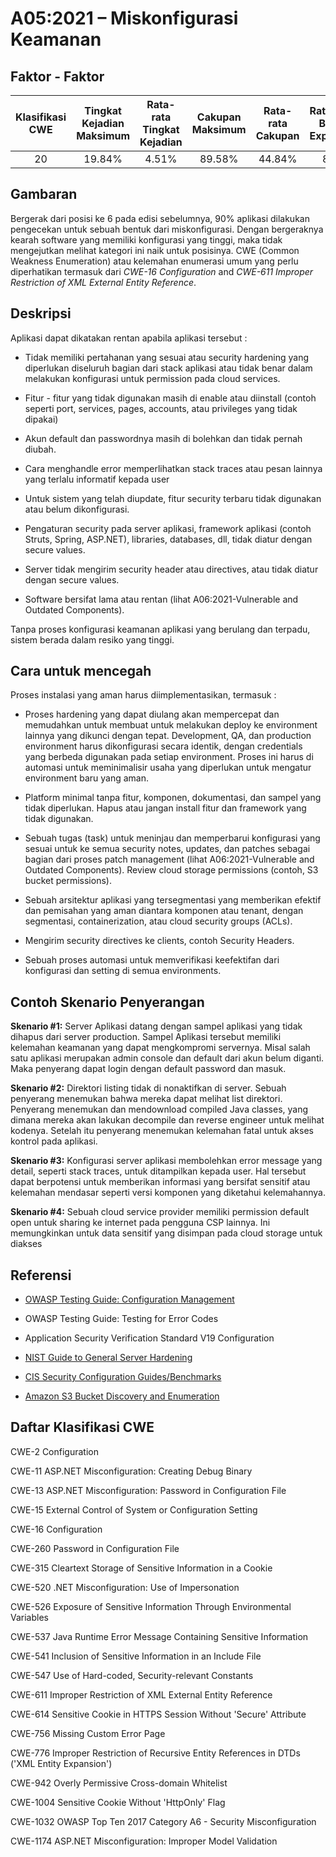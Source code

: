 # A05:2021 – Miskonfigurasi Keamanan

## Faktor - Faktor

| Klasifikasi CWE | Tingkat Kejadian Maksimum | Rata-rata Tingkat Kejadian | Cakupan Maksimum | Rata-rata Cakupan | Rata-rata Bobot Exploitasi | Rata-rata Bobot Dampak | Total Kejadian| Total CVEs |
| :---------: | :----------------: | :----------------------: | :----------: | :----------------: | :------------------------: | :-----------------------: | :------------: | :--------: |
|     20      |       19.84%       |          4.51%           |    89.58%    |       44.84%       |            8.12            |           6.56            |    208,387     |    789     |

## Gambaran

Bergerak dari posisi ke 6 pada edisi sebelumnya, 90% aplikasi dilakukan pengecekan untuk sebuah bentuk dari miskonfigurasi. Dengan bergeraknya kearah software yang memiliki konfigurasi yang tinggi, maka tidak mengejutkan melihat kategori ini naik untuk posisinya. CWE (Common Weakness Enumeration) atau kelemahan enumerasi umum yang perlu diperhatikan termasuk dari _CWE-16 Configuration_ and _CWE-611 Improper Restriction of XML External Entity Reference_.

## Deskripsi

Aplikasi dapat dikatakan rentan apabila aplikasi tersebut :

- Tidak memiliki pertahanan yang sesuai atau security hardening yang diperlukan diseluruh bagian dari stack aplikasi atau tidak benar dalam melakukan konfigurasi untuk permission pada cloud services.

- Fitur - fitur yang tidak digunakan masih di enable atau diinstall (contoh seperti port, services, pages, accounts, atau privileges yang tidak dipakai)

- Akun default dan passwordnya masih di bolehkan dan tidak pernah diubah.

- Cara menghandle error memperlihatkan stack traces atau pesan lainnya yang terlalu informatif kepada user

- Untuk sistem yang telah diupdate, fitur security terbaru tidak digunakan atau belum dikonfigurasi.

- Pengaturan security pada server aplikasi, framework aplikasi (contoh Struts, Spring, ASP.NET), libraries, databases, dll, tidak diatur dengan secure values.

- Server tidak mengirim security header atau directives, atau tidak diatur dengan secure values.

- Software bersifat lama atau rentan (lihat A06:2021-Vulnerable and Outdated Components).

Tanpa proses konfigurasi keamanan aplikasi yang berulang dan terpadu, sistem berada dalam resiko yang tinggi.

## Cara untuk mencegah

Proses instalasi yang aman harus diimplementasikan, termasuk :

- Proses hardening yang dapat diulang akan mempercepat dan memudahkan untuk membuat untuk melakukan deploy ke environment lainnya yang dikunci dengan tepat. Development, QA, dan production environment harus dikonfigurasi secara identik, dengan credentials yang berbeda digunakan pada setiap environment. Proses ini harus di automasi untuk meminimalisir usaha yang diperlukan untuk mengatur environment baru yang aman.

- Platform minimal tanpa fitur, komponen, dokumentasi, dan sampel yang tidak diperlukan. Hapus atau jangan install fitur dan framework yang tidak digunakan.

- Sebuah tugas (task) untuk meninjau dan memperbarui konfigurasi yang sesuai untuk ke semua security notes, updates, dan patches sebagai bagian dari proses patch management (lihat A06:2021-Vulnerable and Outdated Components). Review cloud storage permissions (contoh, S3 bucket permissions).

- Sebuah arsitektur aplikasi yang tersegmentasi yang memberikan efektif dan pemisahan yang aman diantara komponen atau tenant, dengan segmentasi, containerization, atau cloud security groups (ACLs).

- Mengirim security directives ke clients, contoh Security Headers.

- Sebuah proses automasi untuk memverifikasi keefektifan dari konfigurasi dan setting di semua environments.

## Contoh Skenario Penyerangan

**Skenario #1:** Server Aplikasi datang dengan sampel aplikasi yang tidak dihapus dari server production. Sampel Aplikasi tersebut memiliki kelemahan keamanan yang dapat mengkompromi servernya. Misal salah satu aplikasi merupakan admin console dan default dari akun belum diganti. Maka penyerang dapat login dengan default password dan masuk.

**Skenario #2:** Direktori listing tidak di nonaktifkan di server. Sebuah penyerang menemukan bahwa mereka dapat melihat list direktori. Penyerang menemukan dan mendownload compiled Java classes, yang dimana mereka akan lakukan decompile dan reverse engineer untuk melihat kodenya. Setelah itu penyerang menemukan kelemahan fatal untuk akses kontrol pada aplikasi.

**Skenario #3:** Konfigurasi server aplikasi membolehkan error message yang detail, seperti stack traces, untuk ditampilkan kepada user. Hal tersebut dapat berpotensi untuk memberikan informasi yang bersifat sensitif atau kelemahan mendasar seperti versi komponen yang diketahui kelemahannya.

**Skenario #4:** Sebuah cloud service provider memiliki permission default open untuk sharing ke internet pada pengguna CSP lainnya. Ini memungkinkan untuk data sensitif yang disimpan pada cloud storage untuk diakses

## Referensi

- [OWASP Testing Guide: Configuration
  Management](https://owasp.org/www-project-web-security-testing-guide/latest/4-Web_Application_Security_Testing/02-Configuration_and_Deployment_Management_Testing/README)

- OWASP Testing Guide: Testing for Error Codes

- Application Security Verification Standard V19 Configuration

- [NIST Guide to General Server
  Hardening](https://csrc.nist.gov/publications/detail/sp/800-123/final)

- [CIS Security Configuration
  Guides/Benchmarks](https://www.cisecurity.org/cis-benchmarks/)

- [Amazon S3 Bucket Discovery and
  Enumeration](https://blog.websecurify.com/2017/10/aws-s3-bucket-discovery.html)

## Daftar Klasifikasi CWE

CWE-2 Configuration

CWE-11 ASP.NET Misconfiguration: Creating Debug Binary

CWE-13 ASP.NET Misconfiguration: Password in Configuration File

CWE-15 External Control of System or Configuration Setting

CWE-16 Configuration

CWE-260 Password in Configuration File

CWE-315 Cleartext Storage of Sensitive Information in a Cookie

CWE-520 .NET Misconfiguration: Use of Impersonation

CWE-526 Exposure of Sensitive Information Through Environmental
Variables

CWE-537 Java Runtime Error Message Containing Sensitive Information

CWE-541 Inclusion of Sensitive Information in an Include File

CWE-547 Use of Hard-coded, Security-relevant Constants

CWE-611 Improper Restriction of XML External Entity Reference

CWE-614 Sensitive Cookie in HTTPS Session Without 'Secure' Attribute

CWE-756 Missing Custom Error Page

CWE-776 Improper Restriction of Recursive Entity References in DTDs
('XML Entity Expansion')

CWE-942 Overly Permissive Cross-domain Whitelist

CWE-1004 Sensitive Cookie Without 'HttpOnly' Flag

CWE-1032 OWASP Top Ten 2017 Category A6 - Security Misconfiguration

CWE-1174 ASP.NET Misconfiguration: Improper Model Validation
